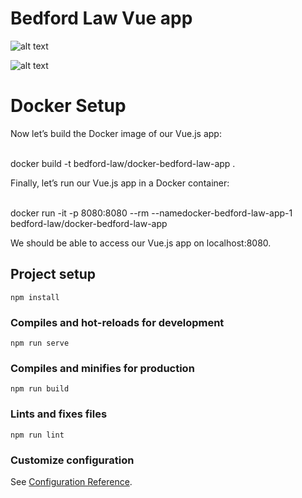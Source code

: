 # Bedford Law Vue app

![alt text](https://giveme5ive.com/bedford-law-two.png)

![alt text](https://giveme5ive.com/bedford-law-one.png)

# Docker Setup
Now let’s build the Docker image of our Vue.js app:
<br><br>

docker build -t bedford-law/docker-bedford-law-app .<br>

Finally, let’s run our Vue.js app in a Docker container: <br><br>



docker run -it -p 8080:8080 --rm --namedocker-bedford-law-app-1 bedford-law/docker-bedford-law-app <br>

We should be able to access our Vue.js app on localhost:8080.


## Project setup
```
npm install
```

### Compiles and hot-reloads for development
```
npm run serve
```

### Compiles and minifies for production
```
npm run build
```

### Lints and fixes files
```
npm run lint
```

### Customize configuration
See [Configuration Reference](https://cli.vuejs.org/config/).



